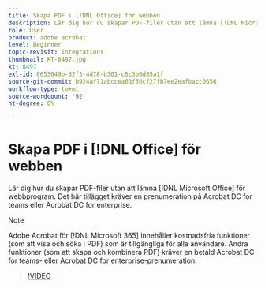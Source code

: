 ```yaml
---
title: Skapa PDF i [!DNL Office] för webben
description: Lär dig hur du skapar PDF-filer utan att lämna [!DNL Microsoft Office] för webbprogram
role: User
product: adobe acrobat
level: Beginner
topic-revisit: Integrations
thumbnail: KT-8497.jpg
kt: 8497
exl-id: 0653049b-32f3-4d78-b301-c6c3b6d85a1f
source-git-commit: b924af71abccea63f50cf27fb7ee2eafbacc0656
workflow-type: tm+mt
source-wordcount: '92'
ht-degree: 0%

---
```


# Skapa PDF i [!DNL Office] för webben

Lär dig hur du skapar PDF-filer utan att lämna [!DNL Microsoft Office] för webbprogram. Det här tillägget kräver en prenumeration på Acrobat DC for teams eller Acrobat DC for enterprise.

>[!NOTE]
>
>Adobe Acrobat för [!DNL Microsoft 365] innehåller kostnadsfria funktioner (som att visa och söka i PDF) som är tillgängliga för alla användare. Andra funktioner (som att skapa och kombinera PDF) kräver en betald Acrobat DC for teams- eller Acrobat DC for enterprise-prenumeration.

>[!VIDEO](https://video.tv.adobe.com/v/337482?hidetitle=true)
